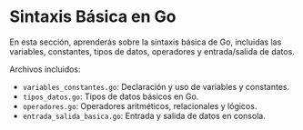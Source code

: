 # Sintaxis Básica en Go

En esta sección, aprenderás sobre la sintaxis básica de Go, incluidas las variables, constantes, tipos de datos, operadores y entrada/salida de datos.

Archivos incluidos:

- `variables_constantes.go`: Declaración y uso de variables y constantes.
- `tipos_datos.go`: Tipos de datos básicos en Go.
- `operadores.go`: Operadores aritméticos, relacionales y lógicos.
- `entrada_salida_basica.go`: Entrada y salida de datos en consola.
